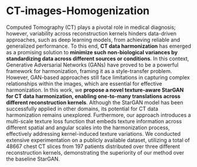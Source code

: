 # CT-images-Homogenization

Computed Tomography (CT) plays a pivotal role in medical diagnosis; however, variability across reconstruction kernels hinders data-driven approaches, such as deep learning models, from achieving reliable and generalized performance. To this end, **CT data harmonization** has emerged as a promising solution to **minimize such non-biological variances by standardizing data across different sources or conditions**. In this context, Generative Adversarial Networks (GANs) have proved to be a powerful framework for harmonization, framing it as a style-transfer problem. However, GAN-based approaches still face limitations in capturing complex relationships within the images, which are essential for effective harmonization. In this work, we **propose a novel texture-aware StarGAN for CT data harmonization, enabling one-to-many translations across different reconstruction kernels**. Although the StarGAN model has been successfully applied in other domains, its potential for CT data harmonization remains unexplored. Furthermore, our approach introduces a multi-scale texture loss function that embeds texture information across different spatial and angular scales into the harmonization process, effectively addressing kernel-induced texture variations. We conducted extensive experimentation on a publicly available dataset, utilizing a total of 48667 chest CT slices from 197 patients distributed over three different reconstruction kernels, demonstrating the superiority of our method over the baseline StarGAN.
